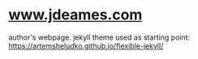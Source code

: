 # www.jdeames.com
author's webpage. 
jekyll theme used as starting point:
https://artemsheludko.github.io/flexible-jekyll/
